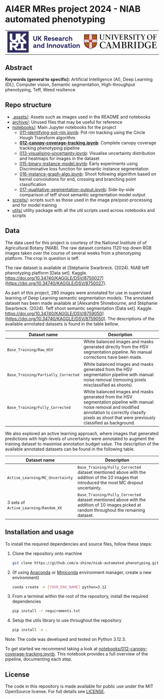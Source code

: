 # AI4ER MRes project 2024 - NIAB automated phenotyping

<table>
  <tr align="center">
    <!-- UKRI Logo -->
    <td align="center">
      <img src=".assets/imgs/readme/logo_ukri_colour.png" alt="UKRI Logo" width="600" />
    </td>
    <!-- University of Cambridge Logo -->
    <td align="center">
      <img src=".assets/imgs/readme/logo_cambridge_colour.jpg" alt="University of Cambridge logo" width="600" />
    </td>
  </tr>
</table>

## Abstract

<!-- TODO -->

**Keywords (general to specific)**: Artificial Intelligence (AI), Deep Learning (DL), Computer vision, Semantic segmentation, High-throughput phenotyping, Teff, Weed resilience

## Repo structure

* [.assets/](./.assets/): Assets such as images used in the README and notebooks
* [archive/](./archive/): Unused files that may be useful for reference
* [notebooks/](./notebooks/): Main Jupyter notebooks for the project
  *  [011-identifying-pot-rim.ipynb](./notebooks/011-identifying-pot-rim.ipynb): Pot rim tracking using the Circle Hough Transform algorithm
  * **[012-canopy-coverage-tracking.ipynb](./notebooks/012-canopy-coverage-tracking.ipynb)**: Complete canopy coverage tracking phenotyping pipeline
  * [013-visualising-uncertainty.ipynb](./notebooks/013-visualising-uncertainty.ipynb): Visualise uncertainty distribution and heatmaps for images in the dataset
  * [015-binary-instance-model.ipynb](./notebooks/015-binary-instance-model.ipynb): Early experiments using Discriminative loss function for semantic instance segmentation
  * [016-instance-graph-algo.ipynb](./notebooks/016-instance-graph-algo.ipynb): Shoot following algorithm based on kernel convolutions for end, crossing and branching point classification
  * [017-qualitative-segmentation-output.ipynb](./notebooks/017-qualitative-segmentation-output.ipynb): Side-by-side comparison of teff shoot semantic segmentation model output
* [scripts/](./scripts/): scripts such as those used in the image pre/post-processing and for model training
* [utils/](./utils/) utility package with all the util scripts used across notebooks and scripts

## Data

The data used for this project is courtesy of the National Institute of of Agricultural Botany (NIAB).
The raw dataset contains 1120 top down RGB images taken over the course of several weeks from a phenotyping platform.
The crop in question is teff.

The raw dataset is available at [Stéphanie Swarbreck. (2024). NIAB teff phenotyping platform [Data set]. Kaggle. https://doi.org/10.34740/KAGGLE/DSV/8750027](https://doi.org/10.34740/KAGGLE/DSV/8750027).

As part of this project, 280 images were annotated for use in supervised learning of Deep Learning semantic segmentation models.
The annotated dataset has been made available at [Alexandre Shinebourne, and Stéphanie Swarbreck. (2024). Teff shoot semantic segmentation [Data set]. Kaggle. https://doi.org/10.34740/KAGGLE/DSV/8759050](https://doi.org/10.34740/KAGGLE/DSV/8759050).
The descriptions of the available annotated datasets is found in the table bellow.

| Dataset name | Description |
|--------------|-------------|
| `Base_Training/Raw_HSV` | White balanced images and masks generated directly from the HSV segmentation pipeline. No manual corrections have been made. |
| `Base_Training/Partially_Corrected` | White balanced images and masks generated from the HSV segmentation pipeline with manual noise removal (removing pixels misclassified as shoots). |
| `Base_Training/Fully_Corrected` | White balanced images and masks generated from the HSV segmentation pipeline with manual noise removal and modified annotation to correctly classify pixels as shoot that were previously classified as background. |

We also explored an active learning approach, where images that generated predictions with high-levels of uncertainty were annotated to augment the training dataset to maximise annotation budget value.
The description of the available annotated datasets can be found in the following table.

| Dataset name | Description |
|--------------|-------------|
| `Active_Learning/MC_Uncertainty` | `Base_Training/Fully_Corrected` dataset mentioned above with the addition of the 10 images that introduced the most MC dropout uncertainty. |
| 3 sets of  `Active_Learning/Random_XX` | `Base_Training/Fully_Corrected` dataset mentioned above with the addition of 10 images picked at random throughout the remaining dataset. |

## Installation and usage

<!-- TODO: Add quick colab version of notebook 12 to run through notebook with sample data for reproducibility -->

To install the required dependencies and source files, follow these steps:

1. Clone the repository onto machine
    ```bash
    git clone https://github.com/a-shine/niab-automated-phenotyping.git
    ```
1. (If using [Anaconda](https://www.anaconda.com/download) or [Miniconda](https://docs.anaconda.com/free/miniconda/index.html) environment manager, create a new environment)
    ```bash
    conda create -n [YOUR_ENV_NAME] python=3.12
    ```
1. From a terminal within the root of the repository, install the required dependencies
    ```bash
    pip install -r requirements.txt
    ```
1. Setup the utils library to use throughout the repository
    ```bash
    pip install -e .
    ```

Note: The code was developed and tested on Python 3.12.3.

To get started we recommend taking a look at [notebooks/012-canopy-coverage-tracking.ipynb](./notebooks/012-canopy-coverage-tracking.ipynb).
This notebook provides a full overview of the pipeline, documenting each step.

## License

The code in this repository is made available for public use under the MIT OpenSource license. For full details see [LICENSE](./LICENSE).
